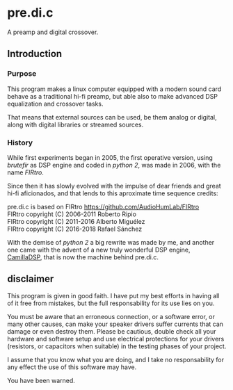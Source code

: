 # pre.di.c
A preamp and digital crossover.

## Introduction

### Purpose

This program makes a linux computer equipped with a modern sound card behave as a traditional hi-fi preamp, but able also to make advanced DSP equalization and crossover tasks.

That means that external sources can be used, be them analog or digital, along with digital libraries or streamed sources.

### History

While first experiments began in 2005, the first operative version, using _brutefir_ as DSP engine and coded in _python 2_, was made in 2006, with the name _FIRtro_.

Since then it has slowly evolved with the impulse of dear friends and great hi-fi aficionados, and that lends to this aproximate time sequence credits:

pre.di.c is based on FIRtro https://github.com/AudioHumLab/FIRtro  
FIRtro copyright (C) 2006-2011 Roberto Ripio  
FIRtro copyright (C) 2011-2016 Alberto Miguélez  
FIRtro copyright (C) 2016-2018 Rafael Sánchez  

With the demise of _python 2_ a big rewrite was made by me, and another one came with the advent of a new truly wonderful DSP engine, [CamillaDSP](https://github.com/HEnquist/camilladsp), that is now the machine behind pre.di.c.

## disclaimer

This program is given in good faith. I have put my best efforts in having all of it free from mistakes, but the full responsability for its use lies on you.

You must be aware that an erroneous connection, or a software error, or many other causes, can make your speaker drivers suffer currents that can damage or even destroy them. Please be cautious, double check all your hardware and software setup and use electrical protections for your drivers (resistors, or capacitors when suitable) in the testing phases of your project.

I assume that you know what you are doing, and I take no responsability for any effect the use of this software may have.

You have been warned.

